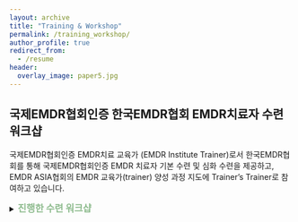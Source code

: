 ```yaml
---
layout: archive
title: "Training & Workshop"
permalink: /training_workshop/
author_profile: true
redirect_from:
  - /resume
header:
  overlay_image: paper5.jpg
---
```


## 국제EMDR협회인증 한국EMDR협회 EMDR치료자 수련 워크샵

국제EMDR협회인증 EMDR치료 교육가 (EMDR Institute Trainer)로서 한국EMDR협회를 통해 국제EMDR협회인증 EMDR 치료자 기본 수련 및 심화 수련을 제공하고, EMDR ASIA협회의 EMDR 교육가(trainer) 양성 과정 지도에 Trainer’s Trainer로 참여하고 있습니다.


<p>
<details>
<summary><big><b>
  <span style="color:DarkSeaGreen">
진행한 수련 워크샵
   </span>
</b></big></summary>
<p>
  <li>
2020 국제EMDR협회공인 EMDR 1단계 기본 수련 (Weekend 1) (2020.11.06 - 08)  
  </li>
</p><p>
<li>
2020 국제EMDR협회공인 EMDR 1단계 기본 수련 (Weekend 1) (2020.07.17 - 19)
  </li>
</p>
<li>
2020 한국EMDR협회 1차 온라인 심화 워크샵 (2020.07.12)
  </li>
  
  <span style="padding-left:45px">
“중독의 EMDR 치료 (EMDR Therapy for Addiction)”
  </span>

<p>
<li>2020 국제EMDR협회공인 EMDR 2단계 기본 수련 (Weekend 1) (2020.06.26 - 28) </li>
  </p>
 
<li>2020 한국EMDR협회 Self-Care Procedure for Coronavirus (SCP-C) 워크샵 (2020.05.15)</li>

<span style="padding-left:45px">
“SCP-C & 안정화 기법 & 코로나 19 관련 심리적 고려사항”
</span>

<p>
<li> 2020 한국EMDR협회 Self-Care Procedure for Coronavirus (SCP-C) 워크샵 (2020.05.06)</li>
<span style="padding-left:45px">
“SCP-C & 코로나 19 상황 EMDR 치료 시 고려사항”
</span>
</p>

<p>
<li>2020 4th EMDR Asia Conference (Bangkok, Thailand) (2020.01.03 - 05)</li>
<span style="padding-left:45px">
“Training EMDR Asia Trainers” 지도 
  </span>
</p>

<p>
<li>2019 국제EMDR협회공인 EMDR 1단계 기본 수련 (Weekend 1) (2019.11.21 - 23)</li>
  </p>
  <p>
<li>2019 한국EMDR협회 2차 심화 워크샵 (2019.09.29)</li>
</p>

<p>
“최근 외상의 EMDR 치료 (EMDR Therapy for Recent Trauma)”
<li>2019 국제EMDR협회공인 EMDR 1단계 기본 수련 (Weekend 1) (2019.08.15 - 17)</li>
<li>2019 2019 한국EMDR협회 1차 심화 워크샵 (2019.06.16)</li>

</p><p>

“복합 트라우마의 EMDR 치료: 자아상태치료로 EMDR 치료 효과 높이기 (EMDR Therapy in Patients with Complex Trauma: Empowering EMDR with Ego State Therapy)”
<li>2019 국제EMDR협회공인 EMDR 1단계 기본 수련 (Weekend 1) (2019.04.26 - 28)</li>
<li>2019 국제EMDR협회공인 EMDR 2단계 기본 수련 (Weekend 2) (2019.02.28 – 03.02)</li>
<li>2019 국제EMDR협회공인 EMDR 1단계 기본 수련 (Weekend 1) (2019.01.18 - 20)</li>

</p>
</details>
</p>




